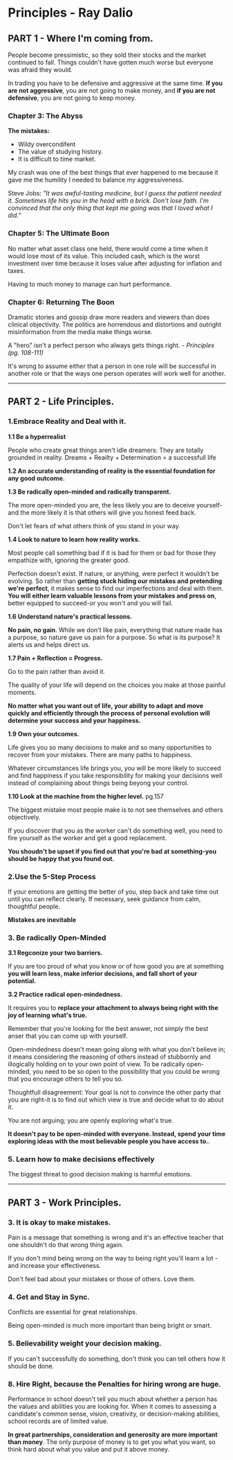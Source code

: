 # Principles - Ray Dalio

## PART 1 - Where I'm coming from.

People become pressimistic, so they sold their stocks and the market continued to fall. Things couldn't have gotten much worse but everyone was afraid they would.

In trading you have to be defensive and aggressive at the same time. **If you are not aggressive**, you are not going to make money, and **if you are not defensive**, you are not going to keep money.

### Chapter 3: The Abyss

**The mistakes:**
- Wildy overcondifent
- The value of studying history.
- It is difficult to time market.

My crash was one of the best things that ever happened to me because it gave me the humility I needed to balance my aggressiveness.

Steve Jobs: *"It was awful-tasting medicine, but I guess the patient needed it. Sometimes life hits you in the head with a brick. Don't lose faith. I'm convinced that the only thing that kept me going was that I loved what I did."*

### Chapter 5: The Ultimate Boon

No matter what asset class one held, there would come a time when it would lose most of its value. This included cash, which is the worst investment over time because it loses value after adjusting for inflation and taxes.

Having to much money to manage can hurt performance.

### Chapter 6: Returning The Boon

Dramatic stories and gossip draw more readers and viewers than does clinical objectivity. The politics are horrendous and distortions and outright misinformation from the media make things worse.

A "hero" isn't a perfect person who always gets things right. - *Principles (pg. 108-111)*

It's wrong to assume either that a person in one role will be successful in another role or that the ways one person operates will work well for another.

---------------------------------

## PART 2 - Life Principles.

### 1.Embrace Reality and Deal with it.

**1.1 Be a hyperrealist** 

People who create great things aren't idle dreamers: They are totally grounded in reality.
Dreams + Reailty + Determination = a successfull life

**1.2 An accurate understanding of reality is the essential foundation for any good outcome.**

**1.3 Be radically open-minded and radically transparent.**

The more open-minded you are, the less likely you are to deceive yourself-and the more likely it is that others will give you honest feed back.

Don't let fears of what others think of you stand in your way.

**1.4 Look to nature to learn how reality works.**

Most people call something bad if it is bad for them or bad for those they empathize with, ignoring the greater good.

Perfection doesn't exist. If nature, or anything, were perfect it wouldn't be evolving. So rather than **getting stuck hiding our mistakes and pretending we're perfect**, it makes sense to find our imperfections and deal with them. **You will either learn valuable lessons from your mistakes and press on**, better equipped to succeed-or you won't and you will fail.

**1.6 Understand nature's practical lessons.**

**No pain, no gain**. While we don't like pain, everything that nature made has a purpose, so nature gave us pain for a purpose. So what is its purpose? It alerts us and helps direct us.

**1.7 Pain + Reflection = Progress.**

Go to the pain rather than avoid it.

The quality of your life will depend on the choices you make at those painful moments. 

**No matter what you want out of life, your ability to adapt and move quickly and efficiently through the process of personal evolution will determine your success and your happiness.**

**1.9 Own your outcomes.**

Life gives you so many decisions to make and so many opportunities to recover from your mistakes. There are many paths to happiness.

Whatever circumstances life brings you, you will be more likely to succeed and find happiness if you take responsibility for making your decisions well instead of complaining about things being beyong your control.

**1.10 Look at the machine from the higher level.**  pg.157

The biggest mistake most people make is to not see themselves and others objectively.

If you discover that you as the worker can't do something well, you need to fire yourself as the worker and get a good replacement.

**You shoudn't be upset if you find out that you're bad at something-you should be happy that you found out.**

### 2.Use the 5-Step Process

If your emotions are getting the better of you, step back and take time out until you can reflect clearly. If necessary, seek guidance from calm, thoughtful people.

**Mistakes are inevitable**

### 3. Be radically Open-Minded

**3.1 Regconize your two barriers.**

If you are too proud of what you know or of how good you are at something **you will learn less, make inferior decisions, and fall short of your potential.**

**3.2 Practice radical open-mindedness.**

It requires you to **replace your attachment to always being right with the joy of learning what's true.**

Remember that you're looking for the best answer, not simply the best anser that you can come up with yourself.

Open-mindedness doesn't mean going along with what you don't believe in; it means considering the reasoning of others instead of stubbornly and illogically holding on to your own point of view. To be radically open-minded, you need to be so open to the possibility that you could be wrong that you encourage others to tell you so.

Thoughtfull disagreement: Your goal is not to convince the other party that you are right-it is to find out which view is true and decide what to do about it.

You are not arguing; you are openly exploring what's true.

**It doesn't pay to be open-minded with everyone. Instead, spend your time exploring ideas with the most believable people you have access to.**.

### 5. Learn how to make decisions effectively

The biggest threat to good decision making is harmful emotions.

------------------------------------
## PART 3 - Work Principles.

### 3. It is okay to make mistakes.

Pain is a message that something is wrong and it's an effective teacher that one shouldn't do that wrong thing again. 

If you don't mind being wrong on the way to being right you'll learn a lot - and increase your effectiveness.

Don't feel bad about your mistakes or those of others. Love them.

### 4. Get and Stay in Sync.

Conflicts are essential for great relationships.

Being open-minded is much more important than being bright or smart.

### 5. Believability weight your decision making.

If you can't successfully do something, don't think you can tell others how it should be done.

### 8. Hire Right, because the Penalties for hiring wrong are huge.

Performance in school doesn't tell you much about whether a person has the values and abilities you are looking for. When it comes to assessing a candidate's common sense, vision, creativity, or decision-making abilities, school records are of limited value.

**In great partnerships, consideration and generosity are more important than money**. The only purpose of money is to get you what you want, so think hard about what you value and put it above money.
